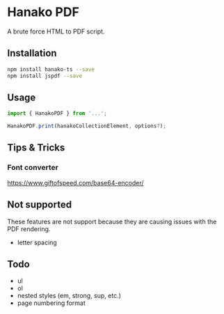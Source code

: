 # Hanako PDF
A brute force HTML to PDF script.

## Installation

```bash
npm install hanako-ts --save
npm install jspdf --save
```

## Usage
```javascript
import { HanakoPDF } from '...';

HanakoPDF.print(hanakoCollectionElement, options?);
```

## Tips & Tricks

### Font converter

https://www.giftofspeed.com/base64-encoder/

## Not supported

These features are not support because they are causing issues with the PDF rendering.

- letter spacing


## Todo
- ul
- ol
- nested styles (em, strong, sup, etc.)
- page numbering format
